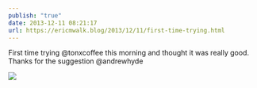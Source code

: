 ```yaml
---
publish: "true"
date: 2013-12-11 08:21:17
url: https://ericmwalk.blog/2013/12/11/first-time-trying.html
---
```


First time trying @tonxcoffee this morning and thought it was really good.  Thanks for the suggestion @andrewhyde

![](https://ericmwalk.blog/uploads/2022/b269f0198b.jpg)